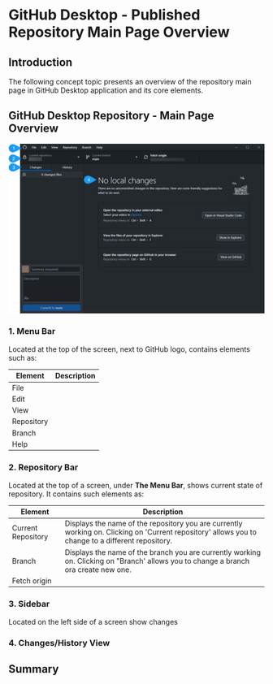 # GitHub Desktop - Published Repository Main Page Overview 

## Introduction

The following concept topic presents an overview of the repository main page in GitHub Desktop application and its core elements. 

## GitHub Desktop Repository - Main Page Overview
![alt GitHub Desktop Repository](Github.png)


### 1. Menu Bar

Located at the top of the screen, next to GitHub logo, contains elements such as: 

| Element | Description   |
| ------- | -----------   |
| File | |
| Edit | |
| View | |
| Repository| |
| Branch | |
| Help | |

### 2. Repository Bar

Located  at the top of a screen, under **The Menu Bar**, shows current state of repository. It contains such elements as:

| Element   | Description   |
| -------   | -----------   |
| Current Repository | Displays the name of the repository you are currently working on. Clicking on 'Current repository' allows you to change to a different repository. |
| Branch | Displays the name of the branch you are currently working on. Clicking on "Branch' allows you to change a branch ora create new one. |
| Fetch origin ||


### 3. Sidebar 

Located on the left side of a screen show changes 


### 4. Changes/History View

## Summary